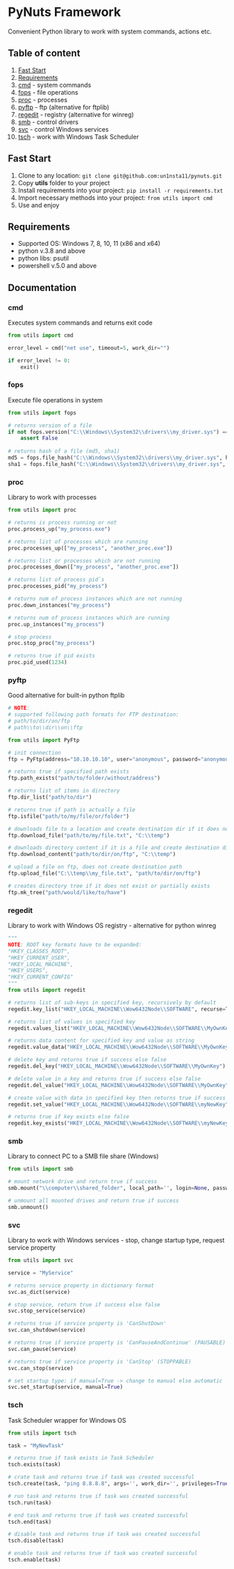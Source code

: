 # PyNuts Framework

Convenient Python library to work with system commands, actions etc.

## Table of content

1. [Fast Start](#fast-start)
2. [Requirements](#requirements)
3. [cmd](#cmd) - system commands
4. [fops](#fops) - file operations
5. [proc](#proc) - processes 
6. [pyftp](#pyftp) - ftp (alternative for ftplib)
7. [regedit](#regedit) - registry (alternative for winreg)
8. [smb](#smb) - control drivers
9. [svc](#svc) - control Windows services
10. [tsch](#tsch) - work with Windows Task Scheduler

## Fast Start

1. Clone to any location: `git clone git@github.com:un1nsta11/pynuts.git`
2. Copy **utils** folder to your project
3. Install requirements into your project: `pip install -r requirements.txt`
4. Import necessary methods into your project: `from utils import cmd`
5. Use and enjoy

## Requirements

* Supported OS: Windows 7, 8, 10, 11 (x86 and x64)
* python v.3.8 and above
* python libs: psutil
* powershell v.5.0 and above


## Documentation

### cmd

Executes system commands and returns exit code

```python
from utils import cmd

error_level = cmd("net use", timeout=5, work_dir="")

if error_level != 0:
    exit()
```

### fops

Execute file operations in system

```python
from utils import fops

# returns version of a file
if not fops.version("C:\\Windows\\System32\\drivers\\my_driver.sys") == "1.0.1":
    assert False
    
# returns hash of a file (md5, sha1)
md5 = fops.file_hash("C:\\Windows\\System32\\drivers\\my_driver.sys", hash_type='md5')
sha1 = fops.file_hash("C:\\Windows\\System32\\drivers\\my_driver.sys", hash_type='sha1')
```

### proc

Library to work with processes

```python
from utils import proc

# returns is process running or not
proc.process_up("my_process.exe")

# returns list of processes which are running
proc.processes_up(["my_process", "another_proc.exe"])

# returns list or processes which are not running
proc.processes_down(["my_process", "another_proc.exe"])

# returns list of process pid`s
proc.processes_pid("my_process")

# returns num of process instances which are not running
proc.down_instances("my_process")

# returns num of process instances which are running
proc.up_instances("my_process")

# stop process
proc.stop_proc("my_process")

# returns true if pid exists
proc.pid_used(1234)
```

### pyftp


Good alternative for built-in python ftplib

```python
# NOTE: 
# supported following path formats for FTP destination:
# path/to/dir/on/ftp
# path\\to\\dir\\on\\ftp

from utils import PyFtp

# init connection
ftp = PyFtp(address="10.10.10.10", user="anonymous", password="anonymous")

# returns true if specified path exists
ftp.path_exists("path/to/folder/without/address")

# returns list of items in directory
ftp.dir_list("path/to/dir")

# returns true if path is actually a file
ftp.isfile("path/to/my/file/or/folder")

# downloads file to a location and create destination dir if it does not exist
ftp.download_file("path/to/my/file.txt", "C:\\temp")

# downloads directory content if it is a file and create destination dir if it does not exist
ftp.download_content("path/to/dir/on/ftp", "C:\\temp")

# upload a file on ftp, does not create destination path
ftp.upload_file("C:\\temp\\my_file.txt", "path/to/dir/on/ftp")

# creates directory tree if it does not exist or partially exists
ftp.mk_tree("path/would/like/to/have")
```

### regedit 

Library to work with Windows OS registry - alternative for python winreg

```python
"""
NOTE: ROOT key formats have to be expanded:
"HKEY_CLASSES_ROOT", 
"HKEY_CURRENT_USER", 
"HKEY_LOCAL_MACHINE", 
"HKEY_USERS", 
"HKEY_CURRENT_CONFIG"
"""
from utils import regedit

# returns list of sub-keys in specified key, recursively by default
regedit.key_list("HKEY_LOCAL_MACHINE\\Wow6432Node\\SOFTWARE", recurse=True)

# returns list of values in specified key 
regedit.values_list("HKEY_LOCAL_MACHINE\\Wow6432Node\\SOFTWARE\\MyOwnKey")

# returns data content for specified key and value as string 
regedit.value_data("HKEY_LOCAL_MACHINE\\Wow6432Node\\SOFTWARE\\MyOwnKey", "myOwnValue")

# delete key and returns true if success else false
regedit.del_key("HKEY_LOCAL_MACHINE\\Wow6432Node\\SOFTWARE\\MyOwnKey")

# delete value in a key and returns true if success else false 
regedit.del_value("HKEY_LOCAL_MACHINE\\Wow6432Node\\SOFTWARE\\MyOwnKey", "valueToDelete")

# create value with data in specified key then returns true if success else false
regedit.set_value("HKEY_LOCAL_MACHINE\\Wow6432Node\\SOFTWARE\\myNewKey", "myNewValue", "myData", reg_type=None)

# returns true if key exists else false
regedit.key_exists("HKEY_LOCAL_MACHINE\\Wow6432Node\\SOFTWARE\\myNewKey")
```

### smb

Library to connect PC to a SMB file share (Windows)

```python
from utils import smb

# mount network drive and return true if success
smb.mount("\\computer\\shared_folder", local_path='', login=None, password=None, attempts=3)

# unmount all mounted drives and return true if success
smb.unmount()
```

### svc

Library to work with Windows services - stop, change startup type, request service property

```python
from utils import svc

service = "MyService"

# returns service property in dictionary format
svc.as_dict(service)

# stop service, return true if success else false
svc.stop_service(service)

# returns true if service property is 'CanShutDown'
svc.can_shutdown(service)

# returns true if service property is 'CanPauseAndContinue' (PAUSABLE)
svc.can_pause(service)

# returns true if service property is 'CanStop' (STOPPABLE)
svc.can_stop(service)

# set startup type: if manual=True -> change to manual else automatic
svc.set_startup(service, manual=True)
```

### tsch

Task Scheduler wrapper for Windows OS

```python
from utils import tsch

task = "MyNewTask"

# returns true if task exists in Task Scheduler
tsch.exists(task)

# crate task and returns true if task was created successful
tsch.create(task, "ping 8.8.8.8", args='', work_dir='', privileges=True)

# run task and returns true if task was created successful
tsch.run(task)

# end task and returns true if task was created successful
tsch.end(task)

# disable task and returns true if task was created successful
tsch.disable(task)

# enable task and returns true if task was created successful
tsch.enable(task)
```